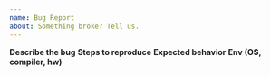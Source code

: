 ```yaml
---
name: Bug Report
about: Something broke? Tell us.
---
```

**Describe the bug**
**Steps to reproduce**
**Expected behavior**
**Env (OS, compiler, hw)**
